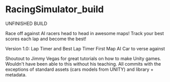 # RacingSimulator_build

UNFINISHED BUILD

Race off against AI racers head to head in awesome maps! Track your best scores each lap and become the best!

Version 1.0:
Lap Timer and Best Lap Timer
First Map
AI Car to verse against



Shoutout to Jimmy Vegas for great tutorials on how to make Unity games. Wouldn't have been able to this without his teaching.
All commits with the exceptions of standard assets (cars models from UNITY) and library + metadata.
